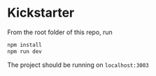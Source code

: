 # Kickstarter

From the root folder of this repo, run

```bash
npm install 
npm run dev 
```

The project should be running on `localhost:3003`